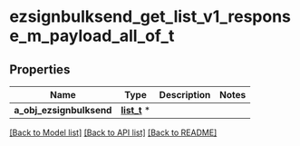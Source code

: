 # ezsignbulksend_get_list_v1_response_m_payload_all_of_t

## Properties
Name | Type | Description | Notes
------------ | ------------- | ------------- | -------------
**a_obj_ezsignbulksend** | [**list_t**](ezsignbulksend_list_element.md) \* |  | 

[[Back to Model list]](../README.md#documentation-for-models) [[Back to API list]](../README.md#documentation-for-api-endpoints) [[Back to README]](../README.md)


